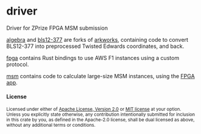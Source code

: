 # driver

Driver for ZPrize FPGA MSM submission

[algebra](algebra) and [bls12-377](bls12-377) are forks of [arkworks](https://github.com/arkworks-rs),
containing code to convert BLS12-377 into preprocessed Twisted Edwards coordinates, and back.

[fpga](fpga) contains Rust bindings to use AWS F1 instances using a custom protocol.

[msm](msm) contains code to calculate large-size MSM instances, using the [FPGA app](../cl).

#### License

<sup>
Licensed under either of <a href="LICENSE-APACHE">Apache License, Version
2.0</a> or <a href="LICENSE-MIT">MIT license</a> at your option.
</sup>

<br>

<sub>
Unless you explicitly state otherwise, any contribution intentionally submitted
for inclusion in this crate by you, as defined in the Apache-2.0 license, shall
be dual licensed as above, without any additional terms or conditions.
</sub>

[arkworks]: https://github.com/arkworks-rs
